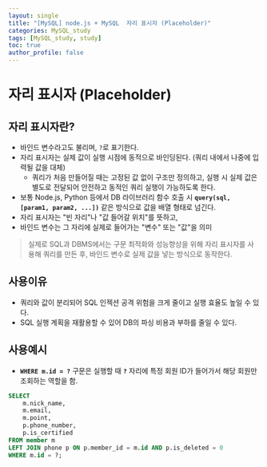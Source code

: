 ```yaml
---
layout: single
title: "[MySQL] node.js + MySQL  자리 표시자 (Placeholder)"
categories: MySQL_study
tags: [MySQL_study, study]
toc: true
author_profile: false
---
```


# 자리 표시자 (Placeholder)

## 자리 표시자란?

- 바인드 변수라고도 불리며, `?`로 표기한다.
- 자리 표시자는 실제 값이 실행 시점에 동적으로 바인딩된다. (쿼리 내에서 나중에 입력될 값을 대체)
  - 쿼리가 처음 만들어질 때는 고정된 값 없이 구조만 정의하고, 실행 시 실제 값은 별도로 전달되어 안전하고 동적인 쿼리 실행이 가능하도록 한다.
- 보통 Node.js, Python 등에서 DB 라이브러리 함수 호출 시 **`query(sql, [param1, param2, ...])`** 같은 방식으로 값을 배열 형태로 넘긴다.
- 자리 표시자는 "빈 자리"나 "값 들어갈 위치"를 뜻하고,
- 바인드 변수는 그 자리에 실제로 들어가는 "변수" 또는 "값"을 의미

> 실제로 SQL과 DBMS에서는 구문 최적화와 성능향상을 위해 자리 표시자를 사용해 쿼리를 만든 후, 바인드 변수로 실제 값을 넣는 방식으로 동작한다.

## 사용이유

- 쿼리와 값이 분리되어 SQL 인젝션 공격 위험을 크게 줄이고 실행 효율도 높일 수 있다.
- SQL 실행 계획을 재활용할 수 있어 DB의 파싱 비용과 부하를 줄일 수 있다.

## 사용예시

- **`WHERE m.id = ?`** 구문은 실행할 때 **`?`** 자리에 특정 회원 ID가 들어가서 해당 회원만 조회하는 역할을 함.

```sql
SELECT
    m.nick_name,
    m.email,
    m.point,
    p.phone_number,
    p.is_certified
FROM member m
LEFT JOIN phone p ON p.member_id = m.id AND p.is_deleted = 0
WHERE m.id = ?;
```
